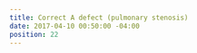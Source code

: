 ```yaml
---
title: Correct A defect (pulmonary stenosis)
date: 2017-04-10 00:50:00 -04:00
position: 22
---
```


